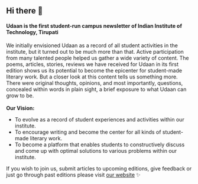 ## Hi there 👋

<h4>
  Udaan is the first student-run campus newsletter of Indian Institute of
  Technology, Tirupati
</h4>
We initially envisioned Udaan as a record of all student activities in
the institute, but it turned out to be much more than that. Active
participation from many talented people helped us gather a wide
variety of content. The poems, articles, stories, reviews we have
received for Udaan in its first edition shows us its potential to
become the epicenter for student-made literary work. But a closer look
at this content tells us something more. There were original thoughts,
opinions, and most importantly, questions, concealed within words in
plain sight, a brief exposure to what Udaan can grow to be.
<br />
<br />
<b>Our Vision: </b>
<ul>
  <li>
    To evolve as a record of student experiences and activities within
    our institute.
  </li>
  <li>
    To encourage writing and become the center for all kinds of
    student-made literary work.
  </li>
  <li>
    To become a platform that enables students to constructively
    discuss and come up with optimal solutions to various problems
    within our institute.
  </li>
</ul>

If you wish to join us, submit articles to upcoming editions, give feedback or just go through past editions please visit [our website](https://udaaniitt.in/) ✨
